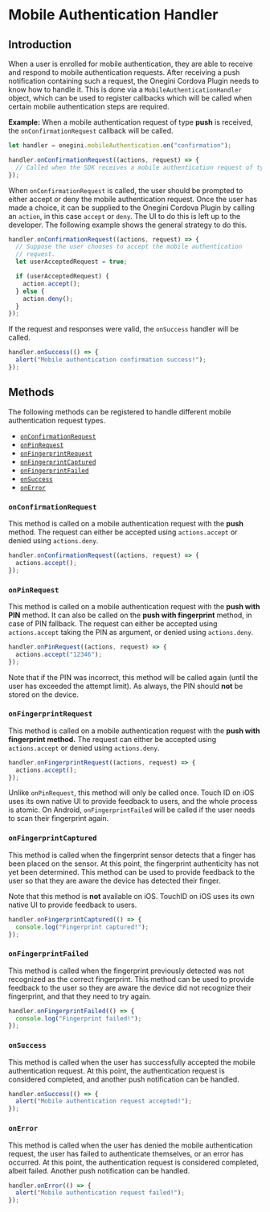 # Mobile Authentication Handler

<!-- toc -->

## Introduction

When a user is enrolled for mobile authentication, they are able to receive and respond to mobile authentication requests. After receiving a push notification containing such a request, the Onegini Cordova Plugin needs to know how to handle it. This is done via a `MobileAuthenticationHandler` object, which can be used to register callbacks which will be called when certain mobile authentication steps are required.

**Example:** When a mobile authentication request of type **push** is received, the `onConfirmationRequest` callback will be called.

```js
let handler = onegini.mobileAuthentication.on("confirmation");

handler.onConfirmationRequest((actions, request) => {
  // Called when the SDK receives a mobile authentication request of type push
});
```

When `onConfirmationRequest` is called, the user should be prompted to either accept or deny the mobile authentication request. Once the user has made a choice, it can be supplied to the Onegini Cordova Plugin by calling an `action`, in this case `accept` or `deny`. The UI to do this is left up to the developer. The following example shows the general strategy to do this.

```js
handler.onConfirmationRequest((actions, request) => {
  // Suppose the user chooses to accept the mobile authentication
  // request.
  let userAcceptedRequest = true;

  if (userAcceptedRequest) {
    action.accept();
  } else {
    action.deny();
  }
});
```

If the request and responses were valid, the `onSuccess` handler will be called.

```js
handler.onSuccess(() => {
  alert("Mobile authentication confirmation success!");
});
```

## Methods

The following methods can be registered to handle different mobile authentication request types.

- [`onConfirmationRequest`](#onconfirmationrequest)
- [`onPinRequest`](#onpinrequest)
- [`onFingerprintRequest`](#onfingerprintrequest)
- [`onFingerprintCaptured`](#onfingerprintcaptured)
- [`onFingerprintFailed`](#onfingerprintfailed)
- [`onSuccess`](#onsuccess)
- [`onError`](#onerror)

### `onConfirmationRequest`

This method is called on a mobile authentication request with the **push** method. The request can either be accepted using `actions.accept` or denied using `actions.deny`.

```js
handler.onConfirmationRequest((actions, request) => {
  actions.accept();
});
```

### `onPinRequest`

This method is called on a mobile authentication request with the **push with PIN** method. It can also be called on the **push with fingerprint** method, in case of PIN fallback. The request can either be accepted using `actions.accept` taking the PIN as argument, or denied using `actions.deny`.

```js
handler.onPinRequest((actions, request) => {
  actions.accept("12346");
});
```

Note that if the PIN was incorrect, this method will be called again (until the user has exceeded the attempt limit). As always, the PIN should **not** be stored on the device.

### `onFingerprintRequest`

This method is called on a mobile authentication request with the **push with fingerprint method.** The request can either be accepted using `actions.accept` or denied using `actions.deny`.

```js
handler.onFingerprintRequest((actions, request) => {
  actions.accept();
});
```

Unlike `onPinRequest`, this method will only be called once. Touch ID on iOS uses its own native UI to provide feedback to users, and the whole process is atomic. On Android, `onFingerprintFailed` will be called if the user needs to scan their fingerprint again.

### `onFingerprintCaptured`

This method is called when the fingerprint sensor detects that a finger has been placed on the sensor. At this point, the fingerprint authenticity has not yet been determined. This method can be used to provide feedback to the user so that they are aware the device has detected their finger.

Note that this method is **not** available on iOS. TouchID on iOS uses its own native UI to provide feedback to users.

```js
handler.onFingerprintCaptured(() => {
  console.log("Fingerprint captured!");
});
```

### `onFingerprintFailed`

This method is called when the fingerprint previously detected was not recognized as the correct fingerprint. This method can be used to provide feedback to the user so they are aware the device did not recognize their fingerprint, and that they need to try again.

```js
handler.onFingerprintFailed(() => {
  console.log("Fingerprint failed!");
});
```

### `onSuccess`

This method is called when the user has successfully accepted the mobile authentication request. At this point, the authentication request is considered completed, and another push notification can be handled.

```js
handler.onSuccess(() => {
  alert("Mobile authentication request accepted!");
});
```

### `onError`

This method is called when the user has denied the mobile authentication request, the user has failed to authenticate themselves, or an error has occurred. At this point, the authentication request is considered completed, albeit failed. Another push notification can be handled.

```js
handler.onError(() => {
  alert("Mobile authentication request failed!");
});
```
